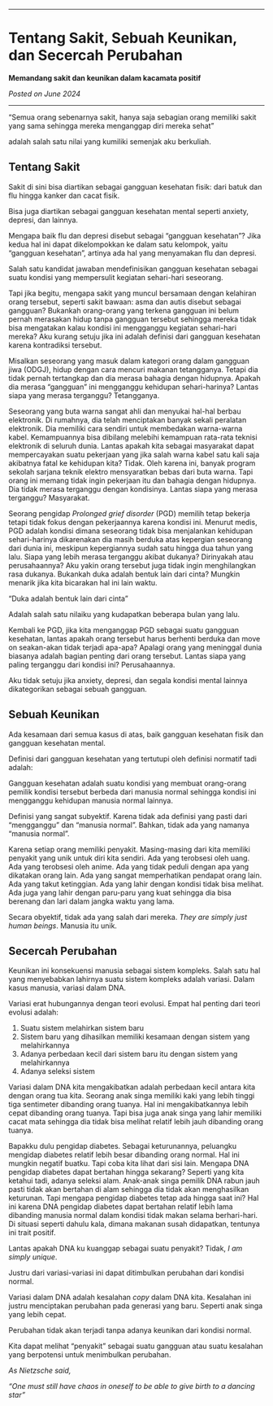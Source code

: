 ***

# Tentang Sakit, Sebuah Keunikan, dan Secercah Perubahan

**Memandang sakit dan keunikan dalam kacamata positif**

*Posted on June 2024*

***

“Semua orang sebenarnya sakit, hanya saja sebagian orang memiliki sakit yang sama sehingga mereka menganggap diri mereka sehat”

adalah salah satu nilai yang kumiliki semenjak aku berkuliah.

## Tentang Sakit

Sakit di sini bisa diartikan sebagai gangguan kesehatan fisik: dari batuk dan flu hingga kanker dan cacat fisik.

Bisa juga diartikan sebagai gangguan kesehatan mental seperti anxiety, depresi, dan lainnya.

Mengapa baik flu dan depresi disebut sebagai “gangguan kesehatan”? Jika kedua hal ini dapat dikelompokkan ke dalam satu kelompok, yaitu “gangguan kesehatan”, artinya ada hal yang menyamakan flu dan depresi.

Salah satu kandidat jawaban mendefinisikan gangguan kesehatan sebagai suatu kondisi yang mempersulit kegiatan sehari-hari seseorang.

Tapi jika begitu, mengapa sakit yang muncul bersamaan dengan kelahiran orang tersebut, seperti sakit bawaan: asma dan autis disebut sebagai gangguan? Bukankah orang-orang yang terkena gangguan ini belum pernah merasakan hidup tanpa gangguan tersebut sehingga mereka tidak bisa mengatakan kalau kondisi ini mengganggu kegiatan sehari-hari mereka? Aku kurang setuju jika ini adalah definisi dari gangguan kesehatan karena kontradiksi tersebut.

Misalkan seseorang yang masuk dalam kategori orang dalam gangguan jiwa (ODGJ), hidup dengan cara mencuri makanan tetangganya. Tetapi dia tidak pernah tertangkap dan dia merasa bahagia dengan hidupnya. Apakah dia merasa “gangguan” ini mengganggu kehidupan sehari-harinya? Lantas siapa yang merasa terganggu? Tetangganya.

Seseorang yang buta warna sangat ahli dan menyukai hal-hal berbau elektronik. Di rumahnya, dia telah menciptakan banyak sekali peralatan elektronik. Dia memiliki cara sendiri untuk membedakan warna-warna kabel. Kemampuannya bisa dibilang melebihi kemampuan rata-rata teknisi elektronik di seluruh dunia. Lantas apakah kita sebagai masyarakat dapat mempercayakan suatu pekerjaan yang jika salah warna kabel satu kali saja akibatnya fatal ke kehidupan kita? Tidak. Oleh karena ini, banyak program sekolah sarjana teknik elektro mensyaratkan bebas dari buta warna. Tapi orang ini memang tidak ingin pekerjaan itu dan bahagia dengan hidupnya. Dia tidak merasa terganggu dengan kondisinya. Lantas siapa yang merasa terganggu? Masyarakat.

Seorang pengidap *Prolonged grief disorder* (PGD) memilih tetap bekerja tetapi tidak fokus dengan pekerjaannya karena kondisi ini. Menurut medis, PGD adalah kondisi dimana seseorang tidak bisa menjalankan kehidupan sehari-harinya dikarenakan dia masih berduka atas kepergian seseorang dari dunia ini, meskipun kepergiannya sudah satu hingga dua tahun yang lalu. Siapa yang lebih merasa terganggu akibat dukanya? Dirinyakah atau perusahaannya? Aku yakin orang tersebut juga tidak ingin menghilangkan rasa dukanya. Bukankah duka adalah bentuk lain dari cinta? Mungkin menarik jika kita bicarakan hal ini lain waktu.

“Duka adalah bentuk lain dari cinta”

Adalah salah satu nilaiku yang kudapatkan beberapa bulan yang lalu.

Kembali ke PGD, jika kita menganggap PGD sebagai suatu gangguan kesehatan, lantas apakah orang tersebut harus berhenti berduka dan move on seakan-akan tidak terjadi apa-apa? Apalagi orang yang meninggal dunia biasanya adalah bagian penting dari orang tersebut. Lantas siapa yang paling terganggu dari kondisi ini? Perusahaannya.

Aku tidak setuju jika anxiety, depresi, dan segala kondisi mental lainnya dikategorikan sebagai sebuah gangguan.

## Sebuah Keunikan

Ada kesamaan dari semua kasus di atas, baik gangguan kesehatan fisik dan gangguan kesehatan mental.

Definisi dari gangguan kesehatan yang tertutupi oleh definisi normatif tadi adalah:

Gangguan kesehatan adalah suatu kondisi yang membuat orang-orang pemilik kondisi tersebut berbeda dari manusia normal sehingga kondisi ini mengganggu kehidupan manusia normal lainnya.

Definisi yang sangat subyektif. Karena tidak ada definisi yang pasti dari “mengganggu” dan “manusia normal”. Bahkan, tidak ada yang namanya “manusia normal”.

Karena setiap orang memiliki penyakit. Masing-masing dari kita memiliki penyakit yang unik untuk diri kita sendiri. Ada yang terobsesi oleh uang. Ada yang terobsesi oleh anime. Ada yang tidak peduli dengan apa yang dikatakan orang lain. Ada yang sangat memperhatikan pendapat orang lain. Ada yang takut ketinggian.  Ada yang lahir dengan kondisi tidak bisa melihat. Ada juga yang lahir dengan paru-paru yang kuat sehingga dia bisa berenang dan lari dalam jangka waktu yang lama.

Secara obyektif, tidak ada yang salah dari mereka. *They are simply just human beings*. Manusia itu unik.

## Secercah Perubahan

Keunikan ini konsekuensi manusia sebagai sistem kompleks. Salah satu hal yang menyebabkan lahirnya suatu sistem kompleks adalah variasi. Dalam kasus manusia, variasi dalam DNA.

Variasi erat hubungannya dengan teori evolusi. Empat hal penting dari teori evolusi adalah:

1. Suatu sistem melahirkan sistem baru
2. Sistem baru yang dihasilkan memiliki kesamaan dengan sistem yang melahirkannya
3. Adanya perbedaan kecil dari sistem baru itu dengan sistem yang melahirkannya
4. Adanya seleksi sistem

Variasi dalam DNA kita mengakibatkan adalah perbedaan kecil antara kita dengan orang tua kita. Seorang anak singa memiliki kaki yang lebih tinggi tiga sentimeter dibanding orang tuanya. Hal ini mengakibatkannya lebih cepat dibanding orang tuanya. Tapi bisa juga anak singa yang lahir memiliki cacat mata sehingga dia tidak bisa melihat relatif lebih jauh dibanding orang tuanya.

Bapakku dulu pengidap diabetes. Sebagai keturunannya, peluangku mengidap diabetes relatif lebih besar dibanding orang normal. Hal ini mungkin negatif buatku. Tapi coba kita lihat dari sisi lain. Mengapa DNA pengidap diabetes dapat bertahan hingga sekarang? Seperti yang kita ketahui tadi, adanya seleksi alam. Anak-anak singa pemilik DNA rabun jauh pasti tidak akan bertahan di alam sehingga dia tidak akan menghasilkan keturunan. Tapi mengapa pengidap diabetes tetap ada hingga saat ini? Hal ini karena DNA pengidap diabetes dapat bertahan relatif lebih lama dibanding manusia normal dalam kondisi tidak makan selama berhari-hari. Di situasi seperti dahulu kala, dimana makanan susah didapatkan, tentunya ini trait positif.

Lantas apakah DNA ku kuanggap sebagai suatu penyakit? Tidak, *I am simply unique*.

Justru dari variasi-variasi ini dapat ditimbulkan perubahan dari kondisi normal.

Variasi dalam DNA adalah kesalahan *copy* dalam DNA kita. Kesalahan ini justru menciptakan perubahan pada generasi yang baru. Seperti anak singa yang lebih cepat.

Perubahan tidak akan terjadi tanpa adanya keunikan dari kondisi normal.

Kita dapat melihat “penyakit” sebagai suatu gangguan atau suatu kesalahan yang berpotensi untuk menimbulkan perubahan.

*As Nietzsche said,*

*“One must still have chaos in oneself to be able to give birth to a dancing star”*
